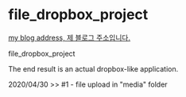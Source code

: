 # file_dropbox_project

[my blog address, 제 블로그 주소입니다.](vomggot.tistory.com)


file_dropbox_project 

The end result is an actual dropbox-like application.


2020/04/30 >> #1 - file upload in "media" folder

